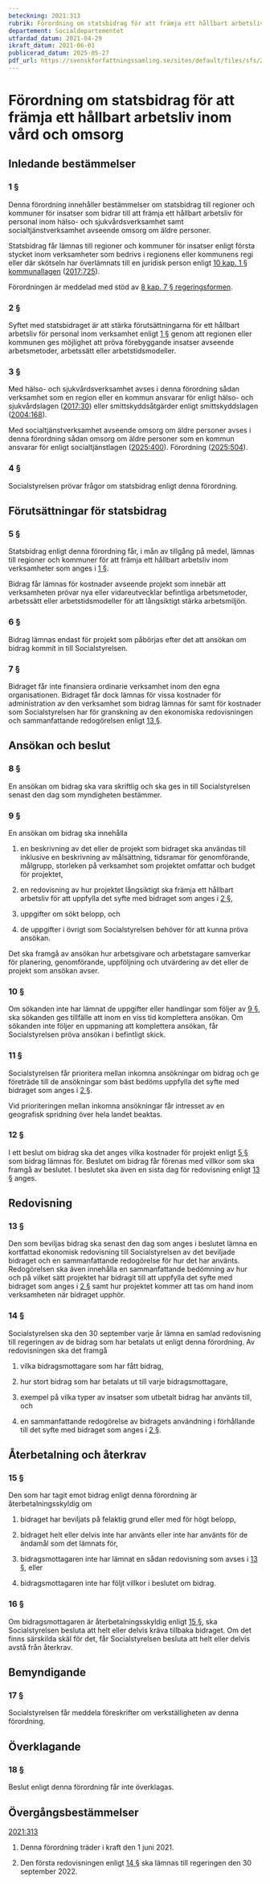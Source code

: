 ```yaml
---
beteckning: 2021:313
rubrik: Förordning om statsbidrag för att främja ett hållbart arbetsliv inom vård och omsorg
departement: Socialdepartementet
utfardad_datum: 2021-04-29
ikraft_datum: 2021-06-01
publicerad_datum: 2025-05-27
pdf_url: https://svenskforfattningssamling.se/sites/default/files/sfs/2021-04/SFS2021-313.pdf
---
```


# Förordning om statsbidrag för att främja ett hållbart arbetsliv inom vård och omsorg

## Inledande bestämmelser

### 1 §

Denna förordning innehåller bestämmelser om statsbidrag till regioner och kommuner för insatser som bidrar till att främja ett hållbart arbetsliv för personal inom hälso- och sjukvårdsverksamhet samt socialtjänstverksamhet avseende omsorg om äldre personer.

Statsbidrag får lämnas till regioner och kommuner för insatser enligt första stycket inom verksamheter som bedrivs i regionens eller kommunens regi eller där skötseln har överlämnats till en juridisk person enligt [10 kap. 1 § kommunallagen](https://selex.se/eli/sfs/1991/900#kap10.1) ([2017:725](https://selex.se/eli/sfs/2017/725)).

Förordningen är meddelad med stöd av [8 kap. 7 § regeringsformen](https://selex.se/eli/sfs/1974/152#kap8.7).

### 2 §

Syftet med statsbidraget är att stärka förutsättningarna för ett hållbart arbetsliv för personal inom verksamhet enligt [1 §](#1) genom att regionen eller kommunen ges möjlighet att pröva förebyggande insatser avseende arbetsmetoder, arbetssätt eller arbetstidsmodeller.

### 3 §

Med hälso- och sjukvårdsverksamhet avses i denna förordning sådan verksamhet som en region eller en kommun ansvarar för enligt hälso- och sjukvårdslagen ([2017:30](https://selex.se/eli/sfs/2017/30)) eller smittskyddsåtgärder enligt smittskyddslagen ([2004:168](https://selex.se/eli/sfs/2004/168)).

Med socialtjänstverksamhet avseende omsorg om äldre personer avses i denna förordning sådan omsorg om äldre personer som en kommun ansvarar för enligt socialtjänstlagen ([2025:400](https://selex.se/eli/sfs/2025/400)). Förordning ([2025:504](https://selex.se/eli/sfs/2025/504)).

### 4 §

Socialstyrelsen prövar frågor om statsbidrag enligt denna förordning.

## Förutsättningar för statsbidrag

### 5 §

Statsbidrag enligt denna förordning får, i mån av tillgång på medel, lämnas till regioner och kommuner för att främja ett hållbart arbetsliv inom verksamheter som anges i [1 §](#1).

Bidrag får lämnas för kostnader avseende projekt som innebär att verksamheten prövar nya eller vidareutvecklar befintliga arbetsmetoder, arbetssätt eller arbetstidsmodeller för att långsiktigt stärka arbetsmiljön.

### 6 §

Bidrag lämnas endast för projekt som påbörjas efter det att ansökan om bidrag kommit in till Socialstyrelsen.

### 7 §

Bidraget får inte finansiera ordinarie verksamhet inom den egna organisationen. Bidraget får dock lämnas för vissa kostnader för administration av den verksamhet som bidrag lämnas för samt för kostnader som Socialstyrelsen har för granskning av den ekonomiska redovisningen och sammanfattande redogörelsen enligt [13 §](#13).

## Ansökan och beslut

### 8 §

En ansökan om bidrag ska vara skriftlig och ska ges in till Socialstyrelsen senast den dag som myndigheten bestämmer.

### 9 §

En ansökan om bidrag ska innehålla

1. en beskrivning av det eller de projekt som bidraget ska användas till inklusive en beskrivning av målsättning, tidsramar för genomförande, målgrupp, storleken på verksamhet som projektet omfattar och budget för projektet,

2. en redovisning av hur projektet långsiktigt ska främja ett hållbart arbetsliv för att uppfylla det syfte med bidraget som anges i [2 §](#2),

3. uppgifter om sökt belopp, och

4. de uppgifter i övrigt som Socialstyrelsen behöver för att kunna pröva ansökan.

Det ska framgå av ansökan hur arbetsgivare och arbetstagare samverkar för planering, genomförande, uppföljning och utvärdering av det eller de projekt som ansökan avser.

### 10 §

Om sökanden inte har lämnat de uppgifter eller handlingar som följer av [9 §](#9), ska sökanden ges tillfälle att inom en viss tid komplettera ansökan. Om sökanden inte följer en uppmaning att komplettera ansökan, får Socialstyrelsen pröva ansökan i befintligt skick.

### 11 §

Socialstyrelsen får prioritera mellan inkomna ansökningar om bidrag och ge företräde till de ansökningar som bäst bedöms uppfylla det syfte med bidraget som anges i [2 §](#2).

Vid prioriteringen mellan inkomna ansökningar får intresset av en geografisk spridning över hela landet beaktas.

### 12 §

I ett beslut om bidrag ska det anges vilka kostnader för projekt enligt [5 §](#5) som bidrag lämnas för. Beslutet om bidrag får förenas med villkor som ska framgå av beslutet. I beslutet ska även en sista dag för redovisning enligt [13 §](#13) anges.

## Redovisning

### 13 §

Den som beviljas bidrag ska senast den dag som anges i beslutet lämna en kortfattad ekonomisk redovisning till Socialstyrelsen av det beviljade bidraget och en sammanfattande redogörelse för hur det har använts. Redogörelsen ska även innehålla en sammanfattande bedömning av hur och på vilket sätt projektet har bidragit till att uppfylla det syfte med bidraget som anges i [2 §](#2) samt hur projektet kommer att tas om hand inom verksamheten när bidraget upphör.

### 14 §

Socialstyrelsen ska den 30 september varje år lämna en samlad redovisning till regeringen av de bidrag som har betalats ut enligt denna förordning. Av redovisningen ska det framgå

1. vilka bidragsmottagare som har fått bidrag,

2. hur stort bidrag som har betalats ut till varje bidragsmottagare,

3. exempel på vilka typer av insatser som utbetalt bidrag har använts till, och

4. en sammanfattande redogörelse av bidragets användning i förhållande till det syfte med bidraget som anges i [2 §](#2).

## Återbetalning och återkrav

### 15 §

Den som har tagit emot bidrag enligt denna förordning är återbetalningsskyldig om

1. bidraget har beviljats på felaktig grund eller med för högt belopp,

2. bidraget helt eller delvis inte har använts eller inte har använts för de ändamål som det lämnats för,

3. bidragsmottagaren inte har lämnat en sådan redovisning som avses i [13 §](#13), eller

4. bidragsmottagaren inte har följt villkor i beslutet om bidrag.

### 16 §

Om bidragsmottagaren är återbetalningsskyldig enligt [15 §](#15), ska Socialstyrelsen besluta att helt eller delvis kräva tillbaka bidraget. Om det finns särskilda skäl för det, får Socialstyrelsen besluta att helt eller delvis avstå från återkrav.

## Bemyndigande

### 17 §

Socialstyrelsen får meddela föreskrifter om verkställigheten av denna förordning.

## Överklagande

### 18 §

Beslut enligt denna förordning får inte överklagas.

## Övergångsbestämmelser

[2021:313](https://selex.se/eli/sfs/2021/313)

1. Denna förordning träder i kraft den 1 juni 2021.

2. Den första redovisningen enligt [14 §](#14) ska lämnas till regeringen den 30 september 2022.